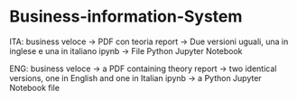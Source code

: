 # Business-information-System

ITA:
business veloce → PDF con teoria
report → Due versioni uguali, una in inglese e una in italiano
ipynb → File Python Jupyter Notebook

ENG:
business veloce → a PDF containing theory
report → two identical versions, one in English and one in Italian
ipynb → a Python Jupyter Notebook file
